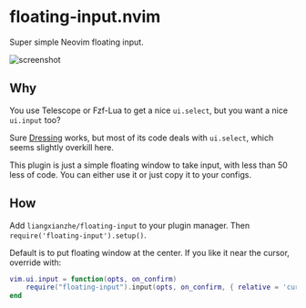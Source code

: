 # floating-input.nvim
Super simple Neovim floating input.

![screenshot](https://user-images.githubusercontent.com/1334962/219470205-7412c323-abd0-4074-9c61-da9a45432d47.jpg)

## Why

You use Telescope or Fzf-Lua to get a nice `ui.select`, but you want a nice `ui.input` too?

Sure [Dressing](https://github.com/stevearc/dressing.nvim) works, but most of its code deals with
`ui.select`, which seems slightly overkill here.

This plugin is just a simple floating window to take input, with less than 50 less of code.
You can either use it or just copy it to your configs.

## How

Add `liangxianzhe/floating-input` to your plugin manager. Then `require('floating-input').setup()`.

Default is to put floating window at the center. If you like it near the cursor, override with: 

```lua
vim.ui.input = function(opts, on_confirm)
	require("floating-input").input(opts, on_confirm, { relative = 'cursor', row = 1, col = 0 })
end
```
